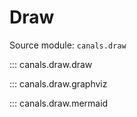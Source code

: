 # Draw

Source module: `canals.draw`

::: canals.draw.draw

::: canals.draw.graphviz

::: canals.draw.mermaid
